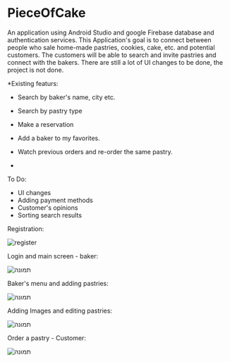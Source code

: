# PieceOfCake
An application using Android Studio and google Firebase database and authentication services.
This Application's goal is to connect between people who sale home-made pastries, cookies, cake, etc. and potential customers.
The customers will be able to search and invite pastries and connect with the bakers.
There are still a lot of UI changes to be done, the project is not done.

*Existing featurs:

* Search by baker's name, city etc.
* Search by pastry type
* Make a reservation
* Add a baker to my favorites.
* Watch previous orders and re-order the same pastry.

*
To Do:
* UI changes
* Adding payment methods
* Customer's opinions
* Sorting search results



 Registration:
 
 
 
![register](https://user-images.githubusercontent.com/44542433/75115406-f2e57b80-5666-11ea-9916-fe89467c4337.png)

 Login and main screen - baker:
 
 
![תמונה](https://user-images.githubusercontent.com/44542433/75115457-66878880-5667-11ea-9ec1-8b4c625a074f.png)

 Baker's menu and adding pastries:
 

![תמונה](https://user-images.githubusercontent.com/44542433/75115474-933ba000-5667-11ea-8e13-5e0004582dec.png)

 Adding Images and editing pastries:

  ![תמונה](https://user-images.githubusercontent.com/44542433/75115514-d72ea500-5667-11ea-9c9b-e35b5efcd2c0.png)

Order a pastry - Customer:


![תמונה](https://user-images.githubusercontent.com/44542433/75115532-fdecdb80-5667-11ea-80a6-42ca090853c2.png)

